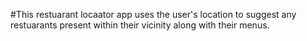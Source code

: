 #This restuarant locaator app uses the user's location to suggest any restuarants present within their vicinity along with their menus.

